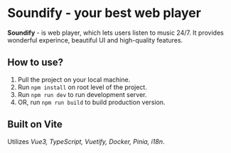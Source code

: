 # Soundify - your best web player

**Soundify** - is web player, which lets users listen to music 24/7. It provides wonderful experince, beautiful UI and high-quality features.

## How to use?
1. Pull the project on your local machine.
2. Run `npm install` on root level of the project.
3. Run `npm run dev` to run development server.
4. OR, run `npm run build` to build production version.
   
## Built on Vite
Utilizes *Vue3, TypeScript, Vuetify, Docker, Pinia, i18n*.